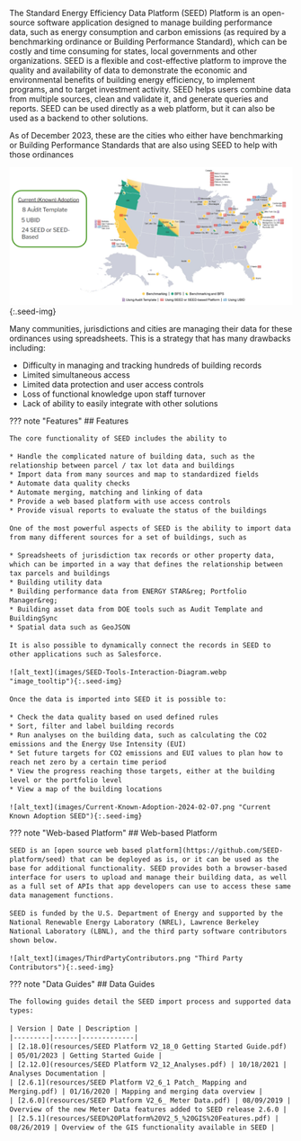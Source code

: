 The Standard Energy Efficiency Data Platform (SEED) Platform is an open-source software application designed to manage building performance data, such as energy consumption and carbon emissions (as required by a benchmarking ordinance or Building Performance Standard), which can be costly and time consuming for states, local governments and other organizations. SEED is a flexible and cost-effective platform to improve the quality and availability of data to demonstrate the economic and environmental benefits of building energy efficiency, to implement programs, and to target investment activity. SEED helps users combine data from multiple sources, clean and validate it, and generate queries and reports. SEED can be used directly as a web platform, but it can also be used as a backend to other solutions.

As of December 2023, these are the cities who either have benchmarking or Building Performance Standards that are also using SEED to help with those ordinances

![alt_text](images/Current-Known-Adoption-2024-02-07.png "Current-Known-Adoption-SEED"){:.seed-img}

Many communities, jurisdictions and cities are managing their data for these ordinances using spreadsheets. This is a strategy that has many drawbacks including:

* Difficulty in managing and tracking hundreds of building records
* Limited simultaneous access
* Limited data protection and user access controls
* Loss of functional knowledge upon staff turnover
* Lack of ability to easily integrate with other solutions

??? note "Features"
    ## Features

    The core functionality of SEED includes the ability to

    * Handle the complicated nature of building data, such as the relationship between parcel / tax lot data and buildings
    * Import data from many sources and map to standardized fields
    * Automate data quality checks
    * Automate merging, matching and linking of data
    * Provide a web based platform with use access controls
    * Provide visual reports to evaluate the status of the buildings

    One of the most powerful aspects of SEED is the ability to import data from many different sources for a set of buildings, such as

    * Spreadsheets of jurisdiction tax records or other property data, which can be imported in a way that defines the relationship between tax parcels and buildings
    * Building utility data
    * Building performance data from ENERGY STAR&reg; Portfolio Manager&reg;
    * Building asset data from DOE tools such as Audit Template and BuildingSync
    * Spatial data such as GeoJSON

    It is also possible to dynamically connect the records in SEED to other applications such as Salesforce.

    ![alt_text](images/SEED-Tools-Interaction-Diagram.webp "image_tooltip"){:.seed-img}

    Once the data is imported into SEED it is possible to:

    * Check the data quality based on used defined rules
    * Sort, filter and label building records
    * Run analyses on the building data, such as calculating the CO2 emissions and the Energy Use Intensity (EUI)
    * Set future targets for CO2 emissions and EUI values to plan how to reach net zero by a certain time period
    * View the progress reaching those targets, either at the building level or the portfolio level
    * View a map of the building locations

    ![alt_text](images/Current-Known-Adoption-2024-02-07.png "Current Known Adoption SEED"){:.seed-img}

??? note "Web-based Platform"
    ## Web-based Platform

    SEED is an [open source web based platform](https://github.com/SEED-platform/seed) that can be deployed as is, or it can be used as the base for additional functionality. SEED provides both a browser-based interface for users to upload and manage their building data, as well as a full set of APIs that app developers can use to access these same data management functions.

    SEED is funded by the U.S. Department of Energy and supported by the National Renewable Energy Laboratory (NREL), Lawrence Berkeley National Laboratory (LBNL), and the third party software contributors shown below.

    ![alt_text](images/ThirdPartyContributors.png "Third Party Contributors"){:.seed-img}

??? note "Data Guides"
    ## Data Guides

    The following guides detail the SEED import process and supported data types:

    | Version | Date | Description |
    |---------|------|-------------|
    | [2.18.0](resources/SEED Platform V2_18_0 Getting Started Guide.pdf) | 05/01/2023 | Getting Started Guide |
    | [2.12.0](resources/SEED Platform V2_12_Analyses.pdf) | 10/18/2021 | Analyses Documentation |
    | [2.6.1](resources/SEED Platform V2_6_1 Patch_ Mapping and Merging.pdf) | 01/16/2020 | Mapping and merging data overview |
    | [2.6.0](resources/SEED Platform V2_6_ Meter Data.pdf) | 08/09/2019 | Overview of the new Meter Data features added to SEED release 2.6.0 |
    | [2.5.1](resources/SEED%20Platform%20V2_5_%20GIS%20Features.pdf) | 08/26/2019 | Overview of the GIS functionality available in SEED |
